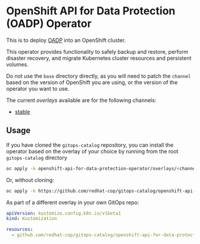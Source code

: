 # OpenShift API for Data Protection (OADP) Operator

This is to deploy [OADP](https://docs.openshift.com/container-platform/4.10/backup_and_restore/index.html#application-backup-restore-operations-overview) into an OpenShift cluster.

This operator provides functionality to safely backup and restore, perform disaster recovery, and migrate Kubernetes cluster resources and persistent volumes.

Do not use the `base` directory directly, as you will need to patch the `channel` based on the version of OpenShift you are using, or the version of the operator you want to use.

The current *overlays* available are for the following channels:
* [stable](overlays/stable)

## Usage

If you have cloned the `gitops-catalog` repository, you can install the operator based on the overlay of your choice by running from the root `gitops-catalog` directory

```bash
oc apply -k openshift-api-for-data-protection-operator/overlays/<channel>
```

Or, without cloning:

```bash
oc apply -k https://github.com/redhat-cop/gitops-catalog/openshift-api-for-data-protection-operator/overlays/<channel>
```

As part of a different overlay in your own GitOps repo:

```yaml
apiVersion: kustomize.config.k8s.io/v1beta1
kind: Kustomization

resources:
  - github.com/redhat-cop/gitops-catalog/openshift-api-for-data-protection-operator/overlays/<channel>?ref=main
```
